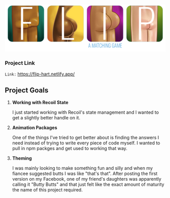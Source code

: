 ![image  align="center"](./src/images/fb-card.jpg)

### Project Link

`Link:` https://flip-hart.netlify.app/

## Project Goals

1.  **Working with Recoil State**

    I just started working with Recoil's state management and I wanted to get a slightly better handle on it.

2.  **Animation Packages**

    One of the things I've tried to get better about is finding the answers I need instead of trying to write every piece of code myself. I wanted to pull in npm packges and get used to working that way.

3.  **Theming**

    I was mainly looking to make something fun and silly and when my fiancee suggested butts I was like "that's that". After posting the first version on my Facebook, one of my friend's daughters was apparently calling it "Butty Butts" and that just felt like the exact amount of maturity the name of this project required.
